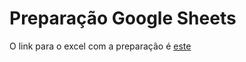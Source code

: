# Preparação Google Sheets

O link para o excel com a preparação é [este](https://docs.google.com/spreadsheets/d/1xaAL8SwTP0xNv-02nBFOg7LKc0h6IEPslAKow6FCQGI/edit?usp=sharing)

 
